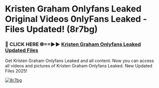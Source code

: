 # Kristen Graham Onlyfans Leaked Original Videos 0nlyFans Leaked - Files Updated! (8r7bg)

<h3>🔴 CLICK HERE 🌐==►► <a href="https://tinyurl.com/4seja8ks" rel="nofollow">Kristen Graham Onlyfans Leaked Updated Files</a></h3>

Get Kristen Graham Onlyfans Leaked and all content. Now you can access all videos and pictures of Kristen Graham Onlyfans Leaked. New Updated Files 2025!

[![8r7bg](https://i.imgur.com/EWjZXRe.gif)](https://tinyurl.com/4seja8ks)
